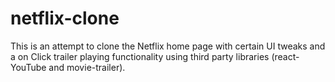 # netflix-clone
This is an attempt to clone the Netflix home page with certain UI tweaks and a on Click trailer playing functionality using third party libraries (react-YouTube and movie-trailer).
